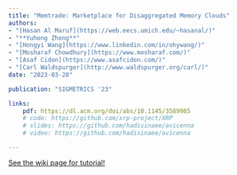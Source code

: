 ```yaml
---
title: "Memtrade: Marketplace for Disaggregated Memory Clouds"
authors:
- "[​Hasan Al Maruf](https://web.eecs.umich.edu/~hasanal/)"
- "**Yuhong Zhong**"
- "[Hongyi Wang](https://www.linkedin.com/in/ohywang/)"
- "[Mosharaf Chowdhury](https://www.mosharaf.com/)"
- "[Asaf Cidon](https://www.asafcidon.com/)"
- "[Carl Waldspurger](http://www.waldspurger.org/carl/)"
date: "2023-03-28"

publication: "SIGMETRICS '23"

links:
    pdf: https://dl.acm.org/doi/abs/10.1145/3589985
    # code: https://github.com/xrp-project/XRP
    # slides: https://github.com/hadisinaee/avicenna
    # video: https://github.com/hadisinaee/avicenna

---
```



[See the wiki page for tutorial!](https://github.com/hadisinaee/avicenna/wiki)